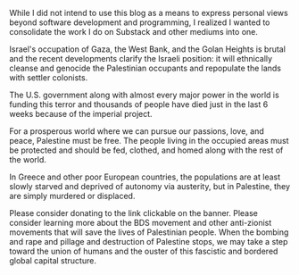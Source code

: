 While I did not intend to use this blog as a means to express personal views beyond software development and programming, I realized I wanted to consolidate the work I do on Substack and other mediums into one.

Israel's occupation of Gaza, the West Bank, and the Golan Heights is brutal and the recent developments clarify the Israeli position: it will ethnically cleanse and genocide the Palestinian occupants and repopulate the lands with settler colonists.

The U.S. government along with almost every major power in the world is funding this terror and thousands of people have died just in the last 6 weeks because of the imperial project.

For a prosperous world where we can pursue our passions, love, and peace, Palestine must be free. The people living in the occupied areas must be protected and should be fed, clothed, and homed along with the rest of the world.

In Greece and other poor European countries, the populations are at least slowly starved and deprived of autonomy via austerity, but in Palestine, they are simply murdered or displaced.

Please consider donating to the link clickable on the banner. Please consider learning more about the BDS movement and other anti-zionist movements that will save the lives of Palestinian people. When the bombing and rape and pillage and destruction of Palestine stops, we may take a step toward the union of humans and the ouster of this fascistic and bordered global capital structure.
